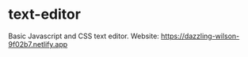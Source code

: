 # text-editor
Basic Javascript and CSS text editor.
Website: https://dazzling-wilson-9f02b7.netlify.app
